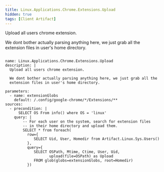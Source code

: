 ```yaml
---
title: Linux.Applications.Chrome.Extensions.Upload
hidden: true
tags: [Client Artifact]
---
```


Upload all users chrome extension.

We dont bother actually parsing anything here, we just grab all the
extension files in user's home directory.


<pre><code class="language-yaml">
name: Linux.Applications.Chrome.Extensions.Upload
description: |
  Upload all users chrome extension.

  We dont bother actually parsing anything here, we just grab all the
  extension files in user's home directory.

parameters:
  - name: extensionGlobs
    default: /.config/google-chrome/*/Extensions/**
sources:
  - precondition: |
      SELECT OS From info() where OS = 'linux'
    query: |
        -- For each user on the system, search for extension files
        -- in their home directory and upload them.
        SELECT * from foreach(
          row={
             SELECT Uid, User, Homedir from Artifact.Linux.Sys.Users()
          },
          query={
             SELECT OSPath, Mtime, Ctime, User, Uid,
                    upload(file=OSPath) as Upload
             FROM glob(globs=extensionGlobs, root=Homedir)
          })

</code></pre>

